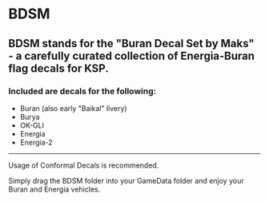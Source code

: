# BDSM
## BDSM stands for the "Buran Decal Set by Maks" - a carefully curated collection of Energia-Buran flag decals for KSP.
### Included are decals for the following:
- Buran (also early "Baikal" livery)
- Burya
- OK-GLI
- Energia
- Energia-2
----------------------------------------------
Usage of Conformal Decals is recommended.

Simply drag the BDSM folder into your GameData folder and enjoy your Buran and Energia vehicles.

